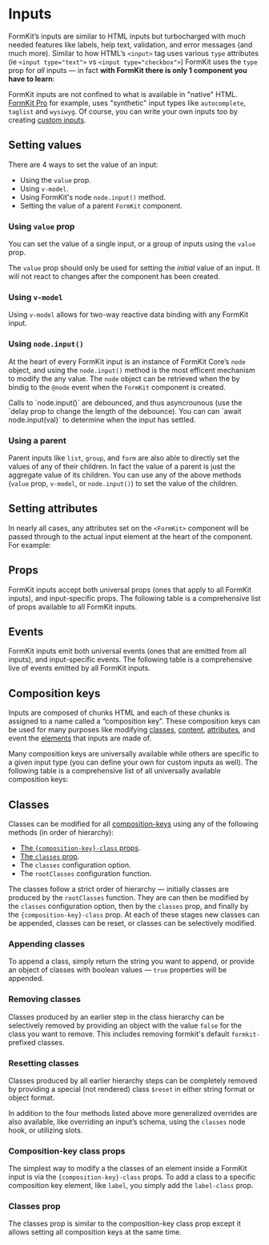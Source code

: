 # Inputs

FormKit’s inputs are similar to HTML inputs but turbocharged with much needed features like labels, help text, validation, and error messages (and much more). Similar to how HTML’s `<input>` tag uses various `type` attributes (ie `<input type="text">` vs `<input type="checkbox">`) FormKit uses the `type` prop for _all_ inputs — in fact **with FormKit there is only 1 component you have to learn**:

<code-example
  name="Text input"
  file="/_content/examples/single-component/single-component"
  langs="vue">
</code-example>

FormKit inputs are not confined to what is available in "native" HTML. [FormKit Pro](/pro) for example, uses "synthetic" input types like `autocomplete`, `taglist` and `wysiwyg`. Of course, you can write your own inputs too by creating [custom inputs](/guides/custom-input).

## Setting values

<!-- vue-specific -->

There are 4 ways to set the value of an input:

- Using the `value` prop.
- Using `v-model`.
- Using FormKit's node `node.input()` method.
- Setting the value of a parent `FormKit` component.

### Using `value` prop

You can set the value of a single input, or a group of inputs using the `value`
prop.

<code-example
  name="Value prop"
  file="/_content/examples/value-prop/value-prop"
  langs="vue">
</code-example>

<callout type="warning">
The <code>value</code> prop should only be used for setting the <em>initial</em> value of an input. It will not react to changes after the component has been created.
</callout>

### Using `v-model`

<!-- vue-specific -->

Using `v-model` allows for two-way reactive data binding with any FormKit input.

<code-example
  name="Input v-model"
  file="/_content/examples/v-model/v-model"
  langs="vue">
</code-example>

### Using `node.input()`

At the heart of every FormKit input is an instance of FormKit Core’s `node`
object, and using the `node.input()` method is the most efficent mechanism to
modify the any value. The `node` object can be retrieved when the by bindig to
the `@node` event when the `FormKit` component is created.

<code-example
  name="Input v-model"
  file="/_content/examples/node-input/node-input"
  langs="vue">
</code-example>

<callout type="tip">
Calls to `node.input()` are debounced, and thus asyncrounous (use the `delay prop to change the length of the debounce). You can can `await node.input(val)` to determine when the input has settled.
</callout>

### Using a parent

Parent inputs like `list`, `group`, and `form` are also able to directly set the values of any of their children. In fact the value of a parent is just the aggregate value of its children. You can use any of the above methods (`value` prop, `v-model`, or `node.input()`) to set the value of the children.

<code-example
  name="Parent input"
  file="/_content/examples/parent-input/parent-input"
  langs="vue">
</code-example>

## Setting attributes

In nearly all cases, any attributes set on the `<FormKit>` component will be passed through to the actual input element at the heart of the component. For example:

<code-example
  name="Text input"
  file="/_content/examples/attributes/attributes"
  langs="vue">
</code-example>

## Props

FormKit inputs accept both universal props (ones that apply to all FormKit inputs), and input-specific props. The following table is a comprehensive list of props available to all FormKit inputs.

<reference-table></reference-table>

## Events

FormKit inputs emit both universal events (ones that are emitted from all inputs), and input-specific events. The following table is a comprehensive live of events emitted by all FormKit inputs.

<reference-table type="events" primary="event"></reference-table>

## Composition keys

Inputs are composed of chunks HTML and each of these chunks is assigned to a name called a “composition key”. These composition keys can be used for many purposes like modifying [classes](#classes), [content](/schema), [attributes](/schema), and event the [elements](/schema) that inputs are made of.

Many composition keys are universally available while others are specific to a given input type (you can define your own for custom inputs as well). The following table is a comprehensive list of all universally available composition keys:

<reference-table type="compositionKeys" primary="composition-key">
</reference-table>

## Classes

Classes can be modified for all [composition-keys](#composition-keys) using any of the following methods (in order of hierarchy):

- [The `{composition-key}-class` props](#composition-key-class-props).
- [The `classes` prop](#classes-prop).
- The `classes` configuration option.
- The `rootClasses` configuration function.

The classes follow a strict order of hierarchy — initially classes are produced by the `rootClasses` function. They are can then be modified by the `classes` configuration option, then by the `classes` prop, and finally by the `{composition-key}-class` prop. At each of these stages new classes can be appended, classes can be reset, or classes can be selectively modified.

### Appending classes

To append a class, simply return the string you want to append, or provide an object of classes with boolean values — `true` properties will be appended.

<example
name="Appending classes"
file="/_content/examples/append-classes/append-classes"
tabs="html"
langs="vue"></example>

### Removing classes

Classes produced by an earlier step in the class hierarchy can be selectively removed by providing an object with the value `false` for the class you want to remove. This includes removing formkit's default `formkit-` prefixed classes.

<example
name="Removing classes"
file="/_content/examples/removing-classes/removing-classes"
tabs="html"
langs="vue"></example>

### Resetting classes

Classes produced by all earlier hierarchy steps can be completely removed by providing a special (not rendered) class `$reset` in either string format or object format.

<example
name="Resetting classes"
file="/_content/examples/resetting-classes/resetting-classes"
tabs="html"
langs="vue"></example>

<callout type="tip">
In addition to the four methods listed above more generalized overrides are also available, like overriding an input’s schema, using the <code>classes</code> node hook, or utilizing slots.
</callout>

### Composition-key class props

The simplest way to modify a the classes of an element inside a FormKit input is via the `{composition-key}-class` props. To add a class to a specific composition key element, like `label`, you simply add the `label-class` prop.

<example
name="Composition-key class"
file="/_content/examples/composition-key-class/composition-key-class"
tabs="html"
langs="vue"></example>

### Classes prop

The classes prop is similar to the composition-key class prop except it allows setting all composition keys at the same time.

<example
name="Classes prop"
file="/_content/examples/classes-prop/classes-prop"
tabs="html"
langs="vue"></example>
